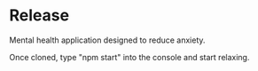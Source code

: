 # Release
Mental health application designed to reduce anxiety.

Once cloned, type "npm start" into the console and start relaxing.
